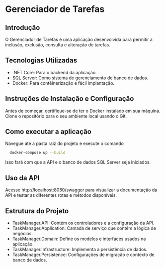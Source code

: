 # Gerenciador de Tarefas

## Introdução
O Gerenciador de Tarefas é uma aplicação desenvolvida para permitir a inclusão, exclusão, consulta e alteração de tarefas.

## Tecnologias Utilizadas

- .NET Core: Para o backend da aplicação.
-  SQL Server: Como sistema de gerenciamento de banco de dados.
-  Docker: Para contêinerização e fácil implantação.

## Instruções de Instalação e Configuração
Antes de começar, certifique-se de ter o Docker instalado em sua máquina. Clone o repositório para o seu ambiente local usando o Git.

## Como executar a aplicação

Navegue até a pasta raiz do projeto e execute o comando

```bash
  docker-compose up --build
```
    
Isso fará com que a API e o banco de dados SQL Server seja iniciados.

## Uso da API

Acesse http://localhost:8080/swagger para visualizar a documentação da API e testar as diferentes rotas e métodos disponíveis.

## Estrutura do Projeto

- TaskManager.API: Contém os controladores e a configuração da API.
- TaskManager.Application: Camada de serviço que contém a lógica de negócios.
- TaskManager.Domain: Define os modelos e interfaces usados na aplicação.
- TaskManager.Infrastructure: Implementa a persistência de dados.
- TaskManager.Persistence: Configurações de migração e contexto de banco de dados.

